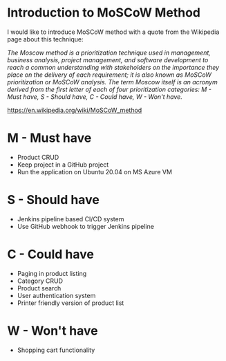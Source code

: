 # Introduction to MoSCoW Method #

I would like to introduce MoSCoW method with a quote from the Wikipedia
page about this technique:

*The Moscow method is a prioritization technique used in management, business analysis,
project management, and software development to reach a common understanding with 
stakeholders on the importance they place on the delivery of each 
requirement; it is also known as MoSCoW prioritization or MoSCoW analysis.
The term Moscow itself is an acronym derived from the first letter of each of four prioritization 
categories: M - Must have, S - Should have, C - Could have, W - Won't have.*


https://en.wikipedia.org/wiki/MoSCoW_method

# M - Must have #

* Product CRUD
* Keep project in a GitHub project
* Run the application on Ubuntu 20.04 on MS Azure VM

# S - Should have #

* Jenkins pipeline based CI/CD system
* Use GitHub webhook to trigger Jenkins pipeline

# C - Could have #
 
* Paging in product listing
* Category CRUD
* Product search
* User authentication system
* Printer friendly version of product list
 
# W - Won't have #

* Shopping cart functionality


